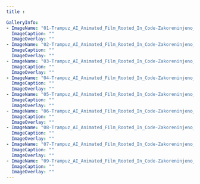 ```yaml
---
title :

GalleryInfo:
- ImageName: "01-Trampuz_AI_Animated_Film_Rooted_In_Code-Zakoreninjeno_V_Kodi_galerija.webp"
  ImageCaption: ""
  ImageOverlay: ""
- ImageName: "02-Trampuz_AI_Animated_Film_Rooted_In_Code-Zakoreninjeno_V_Kodi_galerija.webp"
  ImageCaption: ""
  ImageOverlay: ""
- ImageName: "03-Trampuz_AI_Animated_Film_Rooted_In_Code-Zakoreninjeno_V_Kodi_galerija.webp"
  ImageCaption: ""
  ImageOverlay: ""
- ImageName: "04-Trampuz_AI_Animated_Film_Rooted_In_Code-Zakoreninjeno_V_Kodi_galerija.webp"
  ImageCaption: ""
  ImageOverlay: ""
- ImageName: "05-Trampuz_AI_Animated_Film_Rooted_In_Code-Zakoreninjeno_V_Kodi_galerija.webp"
  ImageCaption: ""
  ImageOverlay: ""
- ImageName: "06-Trampuz_AI_Animated_Film_Rooted_In_Code-Zakoreninjeno_V_Kodi_galerija.webp"
  ImageCaption: ""
  ImageOverlay: ""
- ImageName: "08-Trampuz_AI_Animated_Film_Rooted_In_Code-Zakoreninjeno_V_Kodi_galerija.webp"
  ImageCaption: ""
  ImageOverlay: ""
- ImageName: "07-Trampuz_AI_Animated_Film_Rooted_In_Code-Zakoreninjeno_V_Kodi_galerija.webp"
  ImageCaption: ""
  ImageOverlay: ""
- ImageName: "09-Trampuz_AI_Animated_Film_Rooted_In_Code-Zakoreninjeno_V_Kodi_galerija.webp"
  ImageCaption: ""
  ImageOverlay: ""
---
```

